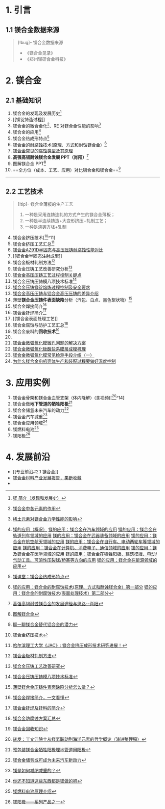 # 1. 引言 
## 1.1 镁合金数据来源 
> [!bug]- 镁合金数据来源 
> - 《镁合金见录》
> - 《郑州轻研合金科技》
# 2. 镁合金 
## 2.1 基础知识 
1. 镁合金的发现及发展历史[^1]
2. [[镁锭铸造过程]] 
3. 镁合金的微合金化[^2]、RE 对镁合金性能的影响[^3]
4. 镁合金的应用[^4]
5. 镁合金热成形特点[^5]
6. 镁合金的耐腐蚀技术(原理、方式和耐蚀镁合金）[^6]
7. [镁合金常见的腐蚀类型及其原理](https://mp.weixin.qq.com/s/MSoIOARYL2mu71uCjlXA3Q)
8. **高强高韧耐蚀镁合金发展 PPT（肖阳）**[^7]
9. 图解镁合金 PPT[^8]
10. ==全方位（成本、工艺、应用）对比铝合金和镁合金==[^9]
----
## 2.2 工艺技术 
> [!tip]- 镁合金薄板的生产工艺 
>1. 一种是采用连铸连轧的方式产生的镁合金薄板；
>2. 一种是半连续铸造+大变形挤压+轧制工艺；
>3. 一种是浇铸方坯+轧制

4. 镁合金挤压技术[[^10]^11]
5. 镁合金挤压工艺汇总[^11]
6. [镁合金AZ91D半固态与高压压铸耐腐蚀性能对比](https://mp.weixin.qq.com/s/3oX5UzQYhTeSuOQvRDlw7Q) 
7. [[镁合金半固态注射成型]]
8. 镁合金板材轧制方法[^12]
9. 镁合金压铸工艺改善研究分析[^13]
10. [镁合金高压压铸工艺过程控制关键点](https://mp.weixin.qq.com/s/LWoeRdPeOY-r2K2gAJAn_g)
11. 镁合金压铸压铸模八项技术标准[^14]
12. [镁合金压铸镁锭熔炼过程控制及安全要求](https://mp.weixin.qq.com/s/jzdtuNI6LWAQO3i63PqDVg)
13. [镁合金高压压铸与铝合金高压压铸的差异介绍](https://mp.weixin.qq.com/s/G2aYXlie7xIeeLqey09lRg)
14. 薄壁**镁合金压铸件表面缺陷**分析（汽包、白点、黑色絮状物）[^15]
15. 镁合金焊接简介[^16]
16. 镁合金钎焊简介[^17]
17. [[镁合金表面处理工艺]]
18. 镁合金腐蚀与防护工艺汇总[^19]
19. 镁合金废料的**回收技术**[^20]
20. 
21. [镁合金微弧氧化膜微孔问题的解决方案](https://mp.weixin.qq.com/s/CSxS4ZMO9XXrmyTgP93Ivw)
22. [镁合金微弧氧化硅酸盐系膜层成膜机理](https://mp.weixin.qq.com/s/5UcOAa3zTq2F_WnhvBf0RQ)
23. [镁合金微弧氧化膜常见检测手段介绍（一）](https://mp.weixin.qq.com/s/cndNrjvZlUjPOi7YM8QUZA)
24. [为什么镁合金电机壳体生产和装配过程要做好温度控制](https://mp.weixin.qq.com/s/8zkY5quWFJxB0eRLWwCt6Q)

# 3. 应用实例 
1. 镁合金骨架和镁合金血管支架（体内降解）(含视频)[[^21]^14]
2. 镁合金做**地下管道的牺牲阳极**[^22]
3. 镁合金储氢未来汽车的动力[^23]
4. 镁合金汽车减重[^24]
5. 镁合金应用领域[^25]
6. 镁燃料电池[^26]
7. 镁阳极[^27]

# 4. 发展前沿 
- [[专业前沿#2.1 镁合金]]
- [镁合金材料产业发展报告，果断收藏](https://mp.weixin.qq.com/s/hZWt-bwXiSCGQHOaof-Ezw)
- 

[^1]: [镁 简介（发现和发展史）](https://mp.weixin.qq.com/s/4ZlXpRMCb9ejYxYBniM3PA)

[^2]: [镁合金中各元素的作用](https://mp.weixin.qq.com/s/158VleIAMu6PiaI13h5lDQ)
[^3]: [稀土元素对镁合金力学性能的影响](https://mp.weixin.qq.com/s?__biz=MzAxNzcyOTUxNQ%3D%3D&mid=2650562570&idx=1&sn=0dc4829995d653fa4cf22847a0675685&scene=45#wechat_redirect)
[^4]: [镁的应用（概况）](https://mp.weixin.qq.com/s/JIEki8A9gFC4OPiIiLwDAw)
	[镁的应用：镁合金在汽车领域的应用](https://mp.weixin.qq.com/s/go4T3m573i_PJhnYDGdExQ)
	[镁的应用：镁合金在轨道列车领域的应用](https://mp.weixin.qq.com/s/9DvhjyNmCNdv1K2RlLm0dg)
	[镁的应用：镁合金在武器装备领域的应用](https://mp.weixin.qq.com/s/GDHqs27uiZmwZeMnlBt-Hg)
	[镁的应用：镁合金在航空航天领域的应用](https://mp.weixin.qq.com/s/V1u0GpydzDDICwhtYrJWuQ)
	[镁的应用：镁合金在自行车、电动两轮车等领域的应用](https://mp.weixin.qq.com/s/L9TTj9c226Ep8ARgmklDIg)
	[镁的应用：镁合金在计算机、消费电子、通信领域的应用](https://mp.weixin.qq.com/s/-cZOhULp3B3pAaWFI0kSUA)
	[镁的应用：镁及镁合金在医学领域的应用](https://mp.weixin.qq.com/s/Tw3J_vISFir5MuTVkwRa8g)
	[镁的应用：镁合金在牺牲阳极、建筑模版、电动/气动工具、可溶性压裂球/桥塞等方向的应用](https://mp.weixin.qq.com/s/blWTwrZjj1upBVL4NL_vJA)
	[镁的应用：镁合金在能源领域的应用](https://mp.weixin.qq.com/s/Nli3ExFxbvwEHoNXY-fwew)
[^5]: [镁课堂：镁合金热成形特点](https://mp.weixin.qq.com/s/1ccNuwWbV9z3UbXFJzo4qg)
[^6]: [镁的应用：镁合金的耐腐蚀技术(原理、方式和耐蚀镁合金）第一部分](https://mp.weixin.qq.com/s/554U4k5U9ZUOLJMm2Uu17w)
	[镁的应用：镁合金的耐腐蚀技术(表面处理技术）第二部分](https://mp.weixin.qq.com/s/3Pdokf2ExtfRk1cdrCodUg)
[^7]: [高强高韧耐蚀镁合金的发展途径与思路--肖阳](https://mp.weixin.qq.com/s/WyFf_Nw0MZTDo7pU8_zNEw)
[^8]: [图解镁合金](https://mp.weixin.qq.com/s/CwlrDzfxq5er57veqaCggA)
[^9]: [聊一聊镁合金替代铝合金的潜力](https://mp.weixin.qq.com/s/wUKNpwl3BmVfbQ4FNxMyfw)
[^10]: [镁合金挤压技术](https://mp.weixin.qq.com/s/cUUVSuQ8bvABLdAVgicmxg)
[^11]: [哈尔滨理工大学《JAC》: 镁合金挤压成形技术研究进展！](https://mp.weixin.qq.com/s?__biz=MzA4NDk3ODEwNQ%3D%3D&mid=2698876908&idx=2&sn=5ff2a1d31e528cd135c557fd38017796&scene=45#wechat_redirect)
[^12]: [镁合金板材轧制方法](https://mp.weixin.qq.com/s/Zl0gzVZsUTXa0BrkyAyS9Q)
[^13]: [镁合金压铸工艺改善研究](https://mp.weixin.qq.com/s/tb9D15Un9AsU3axfd2qEsw)
[^14]: [镁合金压铸压铸模八项技术标准](https://mp.weixin.qq.com/s/a_IWUmvIQx3T-DKeA8xZOQ)
[^15]: [薄壁镁合金压铸件表面缺陷分析怎么做？](https://mp.weixin.qq.com/s/7VByXC11Yr9srWCMBU287Q)
[^16]: [镁合金焊接简介，一文看懂](https://mp.weixin.qq.com/s/XVRxKxLRbhRX4HmlMI1kDA)
[^17]: [镁合金钎焊及钎料的简介](https://mp.weixin.qq.com/s/vJUHaa9rnwzx1JOcwC2NAg)
[^18]: [我们身边镁合金表面工艺是来之不易的](https://mp.weixin.qq.com/s/dSYjxKU7LtrRIAyNUaxxfA)
[^19]: [镁合金防腐蚀方案汇总](https://mp.weixin.qq.com/s/r1eJBTcrytZDSSiwLeKeeQ)
[^20]: [镁合金回收知识](https://mp.weixin.qq.com/s/dr5erdY83PAkPZgp2SY6lg)
[^21]: [转发：丁文江院士从镁氢联动到海洋元素的哲学概论（演讲整理稿）](https://mp.weixin.qq.com/s/bAzwkptQWmg_Saj8bch-9Q)
[^22]: [预包装镁合金牺牲阳极埋地管道用阳极](https://mp.weixin.qq.com/s/x33cVEQIAmwlZXkpGkn5Zg)
[^23]: [镁合金储氢或可成为未来汽车新动力](https://mp.weixin.qq.com/s/6aHhGR_xQ4Aisv1vCG7VGg)
[^24]: [镁是如何减肥减重的？](https://mp.weixin.qq.com/s/1fPTan5aHMyXw_-f0D_jUA)
[^25]: [你还不知道这些东西都是镁做的吧](https://mp.weixin.qq.com/s/PxDm7aQOOSN73dS9gEn73w)
[^26]: [镁燃料电池原理介绍](https://mp.weixin.qq.com/s/8UHwHUk1NzJVLufjkjgA6A)

[^27]: [镁阳极——系列产品之一](https://mp.weixin.qq.com/s/vLfLQgq0NF360eZjrD9Gmw)
[^28]: [镁合金挤压技术篇](https://mp.weixin.qq.com/s/IziYbpiNA9-iUl5NFicCrw)
[^29]: [骨科植入器械用镁合金](https://mp.weixin.qq.com/s/N4yQ347-maTLuTg_ojBoxQ)


